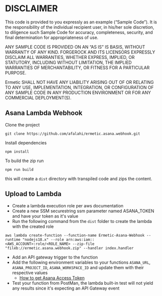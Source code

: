 # DISCLAIMER

This code is provided to you expressly as an example (“Sample Code”). It is the responsibility of the individual recipient user, in his/her sole discretion, to diligence such Sample Code for accuracy, completeness, security, and final determination for appropriateness of use.

ANY SAMPLE CODE IS PROVIDED ON AN “AS IS” IS BASIS, WITHOUT WARRANTY OF ANY KIND. FORGEROCK AND ITS LICENSORS EXPRESSLY DISCLAIM ALL WARRANTIES, WHETHER EXPRESS, IMPLIED, OR STATUTORY, INCLUDING WITHOUT LIMITATION, THE IMPLIED WARRANTIES OF MERCHANTABILITY, OR FITNESS FOR A PARTICULAR PURPOSE.

Ermetic SHALL NOT HAVE ANY LIABILITY ARISING OUT OF OR RELATING TO ANY USE, IMPLEMENTATION, INTEGRATION, OR CONFIGURATION OF ANY SAMPLE CODE IN ANY PRODUCTION ENVIRONMENT OR FOR ANY COMMERCIAL DEPLOYMENT(S).

## Asana Lambda Webhook

Clone the project

```console
git clone https://github.com/afalahi/ermetic.asana.webhook.git
```

Install dependencies

```console
npm install
```

To build the zip run

```console
npm run build
```

this will create a `dist` directory with transpiled code and zips the content.

## Upload to Lambda

- Create a lambda execution role per aws documentation
- Create a new SSM securestring ssm parameter named ASANA_TOKEN and have your token as it's value
- Run the following command from the `dist` folder to create the lambda with the created role

```console
aws lambda create-function --function-name Ermetic-Asana-Webhook --runtime "nodejs18.x" --role arn:aws:iam::<AWS_ACCOUNT>:role/<ROLE_NAME> --zip-file "fileb://ermetic.asana.webhook.zip" --handler index.handler
```

- Add an API gateway trigger to the function
- Add the following environment variables to your functions `ASANA_URL`, `ASANA_PROJECT_ID`, `ASANA_WORKSPACE_ID` and update them with their respective values
  - [How to get Asana Access Token](https://developers.asana.com/docs/authenticating)
- Test your function from PostMan, the lambda built-in test will not yield any results since it's expecting an API Gateway event
